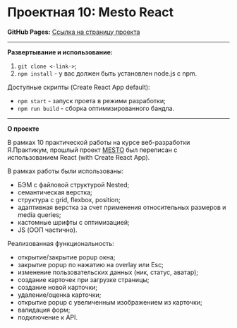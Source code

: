 # Проектная 10: Mesto React

**GitHub Pages:** [Ссылка на страницу проекта](https://ilyasobolev11.github.io/mesto-react/)

---

**Развертывание и использование:**

1. `git clone <-link->`;
2. `npm install` - у вас должен быть установлен node.js с npm.

Доступные скрипты (Create React App default):
* `npm start` - запуск проета в режими разработки;
* `npm run build` - сборка оптимизированного бандла.

---

**О проекте**

В рамках 10 практической работы на курсе веб-разработки Я.Практикум, прошлый проект [MESTO](https://github.com/ilyasobolev11/mesto) был переписан с использованием React (with Create React App).

В рамках работы были использованы:
* БЭМ с файловой структурой Nested;
* семантическая верстка;
* структура с grid, flexbox, position;
* адаптивная верстка за счет применения относительных размеров и media queries;
* кастомные шрифты c оптимизацией;
* JS (ООП частично).

Реализованная функциональность:
* открытие/закрытие popup окна;
* закрытие popup по нажатию на overlay или Esc;
* изменение пользовательских данных (ник, статус, аватар);
* создание карточек при загрузке страницы;
* создание новой карточки;
* удаление/оценка карточки;
* открытие popup с увеличенным изображением из карточки;
* валидация форм;
* подключение к API.
